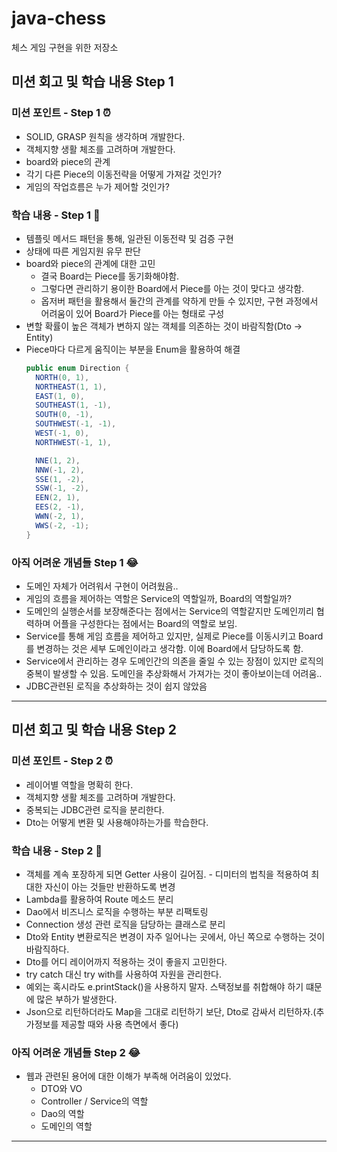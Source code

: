 # java-chess
체스 게임 구현을 위한 저장소

## 미션 회고 및 학습 내용 Step 1
### 미션 포인트 - Step 1 ⏰ 
   - SOLID, GRASP 원칙을 생각하며 개발한다.
   - 객체지향 생활 체조를 고려하며 개발한다.
   - board와 piece의 관계
   - 각기 다른 Piece의 이동전략을 어떻게 가져갈 것인가?
   - 게임의 작업흐름은 누가 제어할 것인가?
### 학습 내용  - Step 1 📖
   - 템플릿 메서드 패턴을 통해, 일관된 이동전략 및 검증 구현
   - 상태에 따른 게임지원 유무 판단
   - board와 piece의 관계에 대한 고민
      - 결국 Board는 Piece를 동기화해야함.
      - 그렇다면 관리하기 용이한 Board에서 Piece를 아는 것이 맞다고 생각함.
      - 옵저버 패턴을 활용해서 둘간의 관계를 약하게 만들 수 있지만, 구현 과정에서 어려움이 있어 Board가 Piece를 아는 형태로 구성
   - 변할 확률이 높은 객체가 변하지 않는 객체를 의존하는 것이 바람직함(Dto -> Entity)
   - Piece마다 다르게 움직이는 부분을 Enum을 활용하여 해결
      ```java
      public enum Direction {
        NORTH(0, 1),
        NORTHEAST(1, 1),
        EAST(1, 0),
        SOUTHEAST(1, -1),
        SOUTH(0, -1),
        SOUTHWEST(-1, -1),
        WEST(-1, 0),
        NORTHWEST(-1, 1),

        NNE(1, 2),
        NNW(-1, 2),
        SSE(1, -2),
        SSW(-1, -2),
        EEN(2, 1),
        EES(2, -1),
        WWN(-2, 1),
        WWS(-2, -1);
      }
      ```

### 아직 어려운 개념들 Step 1 😂
   - 도메인 자체가 어려워서 구현이 어려웠음..
   - 게임의 흐름을 제어하는 역할은 Service의 역할일까, Board의 역할일까?
   - 도메인의 실행순서를 보장해준다는 점에서는 Service의 역할같지만 도메인끼리 협력하며 어플을 구성한다는 점에서는 Board의 역할로 보임.
   - Service를 통해 게임 흐름을 제어하고 있지만, 실제로 Piece를 이동시키고 Board를 변경하는 것은 세부 도메인이라고 생각함. 이에 Board에서 담당하도록 함.
   - Service에서 관리하는 경우 도메인간의 의존을 줄일 수 있는 장점이 있지만 로직의 중복이 발생할 수 있음. 도메인을 추상화해서 가져가는 것이 좋아보이는데 어려움..
   - JDBC관련된 로직을 추상화하는 것이 쉽지 않았음

---

## 미션 회고 및 학습 내용 Step 2

### 미션 포인트 - Step 2 ⏰ 
   - 레이어별 역할을 명확히 한다.
   - 객체지향 생활 체조를 고려하며 개발한다.
   - 중복되는 JDBC관련 로직을 분리한다.
   - Dto는 어떻게 변환 및 사용해야하는가를 학습한다.
### 학습 내용  - Step 2 📖
   - 객체를 계속 포장하게 되면 Getter 사용이 길어짐. - 디미터의 법칙을 적용하여 최대한 자신이 아는 것들만 반환하도록 변경
   - Lambda를 활용하여 Route 메소드 분리
   - Dao에서 비즈니스 로직을 수행하는 부분 리팩토링
   - Connection 생성 관련 로직을 담당하는 클래스로 분리
   - Dto와 Entity 변환로직은 변경이 자주 일어나는 곳에서, 아닌 쪽으로 수행하는 것이 바람직하다.
   - Dto를 어디 레이어까지 적용하는 것이 좋을지 고민한다.
   - try catch 대신 try with를 사용하여 자원을 관리한다.
   - 예외는 혹시라도 e.printStack()을 사용하지 말자. 스택정보를 취합해야 하기 떄문에 많은 부하가 발생한다.
   - Json으로 리턴하더라도 Map을 그대로 리턴하기 보단, Dto로 감싸서 리턴하자.(추가정보를 제공할 때와 사용 측면에서 좋다)

### 아직 어려운 개념들 Step 2 😂
   - 웹과 관련된 용어에 대한 이해가 부족해 어려움이 있었다.
      - DTO와 VO
      - Controller / Service의 역할
      - Dao의 역할
      - 도메인의 역할
---

